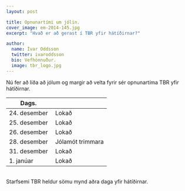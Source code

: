 ```yaml
---
layout: post

title: Opnunartími um jólin.
cover_image: em-2014-145.jpg
excerpt: "Hvað er að gerast í TBR yfir hátíðirnar?"

author:
  name: Ívar Oddsson
  twitter: ivaroddsson
  bio: Vefhönnuður.
  image: tbr_logo.jpg
---
```


Nú fer að líða að jólum og margir að velta fyrir sér opnunartíma TBR yfir hátíðirnar.

| Dags.        |       |
|--------------|-------|
| 24. desember <i class="fa fa-arrow-right"></i> | &nbsp;Lokað |
| 25. desember <i class="fa fa-arrow-right"></i> | &nbsp;Lokað |
| 26. desember <i class="fa fa-arrow-right"></i> | &nbsp;Lokað |
| 28. desember <i class="fa fa-arrow-right"></i> | &nbsp;Jólamót trimmara |
| 31. desember <i class="fa fa-arrow-right"></i> | &nbsp;Lokað |
| 1. janúar &nbsp;&nbsp;&nbsp;&nbsp;&nbsp;&nbsp;&nbsp;&nbsp;<i class="fa fa-arrow-right"></i> | &nbsp;Lokað |  

<br>
Starfsemi TBR heldur sömu mynd aðra daga yfir hátíðirnar.  

